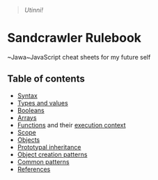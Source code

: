 > _Utinni!_

# Sandcrawler Rulebook

~Jawa~JavaScript cheat sheets for my future self

## Table of contents

* [Syntax](syntax.md)
* [Types and values](types-values.md)
* [Booleans](booleans.md)
* [Arrays](arrays.md)
* [Functions](functions.md) and their [execution context](execution-context.md)
* [Scope](scope.md)
* [Objects](objects.md)
* [Prototypal inheritance](prototypal-inheritance.md)
* [Object creation patterns](object-creation.md)
* [Common patterns](patterns.md)
* [References](references.md)
